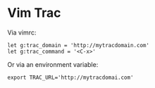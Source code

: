 Vim Trac
========

Via vimrc:

```
let g:trac_domain = 'http://mytracdomain.com'
let g:trac_command = '<C-x>'
```

Or via an environment variable:

```
export TRAC_URL='http://mytracdomai.com'
```
